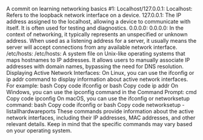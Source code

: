 A commit on learning networking basics #1: Localhost/127.0.0.1:
Localhost: Refers to the loopback network interface on a device.
127.0.0.1: The IP address assigned to the localhost, allowing a device to communicate with itself. It is often used for testing and diagnostics.
0.0.0.0:
0.0.0.0: In the context of networking, it typically represents an unspecified or unknown address. When used as a listening address for a server, it usually means the server will accept connections from any available network interface.
/etc/hosts:
/etc/hosts: A system file on Unix-like operating systems that maps hostnames to IP addresses. It allows users to manually associate IP addresses with domain names, bypassing the need for DNS resolution.
Displaying Active Network Interfaces:
On Linux, you can use the ifconfig or ip addr command to display information about active network interfaces. For example:
bash
Copy code
ifconfig
or
bash
Copy code
ip addr
On Windows, you can use the ipconfig command in the Command Prompt:
cmd
Copy code
ipconfig
On macOS, you can use the ifconfig or networksetup command:
bash
Copy code
ifconfig
or
bash
Copy code
networksetup -listallhardwareports
These commands provide information about the active network interfaces, including their IP addresses, MAC addresses, and other relevant details. Keep in mind that the specific commands may vary based on your operating system.
